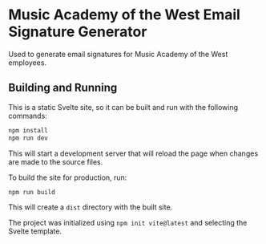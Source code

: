 # Music Academy of the West Email Signature Generator

Used to generate email signatures for Music Academy of the West employees.

## Building and Running

This is a static Svelte site, so it can be built and run with the following commands:

```bash
npm install
npm run dev
```

This will start a development server that will reload the page when changes are made to the source files.

To build the site for production, run:

```bash
npm run build
```

This will create a `dist` directory with the built site.

The project was initialized using `npm init vite@latest` and selecting the Svelte template.
